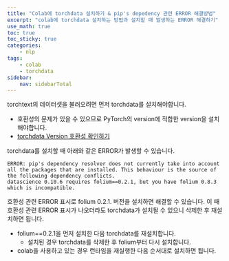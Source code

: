 ```yaml
---
title: "Colab에 torchdata 설치하기 & pip's depedency 관련 ERROR 해결방법"
excerpt: "colab에 torchdata 설치하는 방법과 설치할 때 발생하는 ERROR 해결하기"
use_math: true
toc: true
toc_sticky: true
categories:
    - nlp
tags:
    - colab
    - torchdata
sidebar:
    nav: sidebarTotal
---
```


torchtext의 데이터셋을 불러오려면 먼저 torchdata를 설치해야합니다.
* 호환성의 문제가 있을 수 있으므로 PyTorch의 version에 적합한 version을 설치해야합니다.
* [torchdata Version 호환성 확인하기](https://github.com/pytorch/data#version-compatibility)

torchdata를 설치할 때 아래와 같은 ERROR가 발생할 수 있습니다.
```
ERROR: pip's dependency resolver does not currently take into account all the packages that are installed. This behaviour is the source of the following dependency conflicts.
datascience 0.10.6 requires folium==0.2.1, but you have folium 0.8.3 which is incompatible.
```
호환성 관련 ERROR 표시로 folium 0.2.1. 버전을 설치하면 해결할 수 있습니다. 이 때 호환성 관련 ERROR 표시가 나오더라도 torchdata가 설치될 수 있으니 삭제한 후 재설치하면 됩니다.

* folium==0.2.1을 먼저 설치한 다음 torchdata를 재설치합니다.
    * 설치된 경우 torchdata를 삭제한 후 folium부터 다시 설치합니다.
* colab을 사용하고 있는 경우 런타임을 재실행한 다음 순서대로 설치하면 됩니다.
